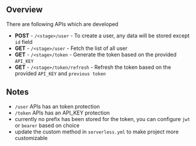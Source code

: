 ## Overview
There are following APIs which are developed

- **POST** - `/<stage>/user` - To create a user, any data will be stored except `id` field
- **GET** - `/<stage>/user` - Fetch the list of all user
- **GET** - `/<stage>/token` - Generate the token based on the provided `API_KEY`
- **GET** - `/<stage>/token/refresh` - Refresh the token based on the provided `API_KEY` and `previous token`

## Notes
- `/user` APIs has an token protection
- `/token` APIs has an API_KEY protection
- currently no prefix has been stored for the token, you can configure `jwt` or `bearer` based on choice
- update the custom method in `serverless.yml` to make project more customizable